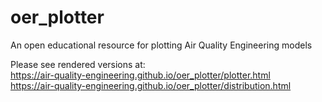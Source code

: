 # oer_plotter
An open educational resource for plotting Air Quality Engineering models

Please see rendered versions at:    
https://air-quality-engineering.github.io/oer_plotter/plotter.html        
                                https://air-quality-engineering.github.io/oer_plotter/distribution.html
